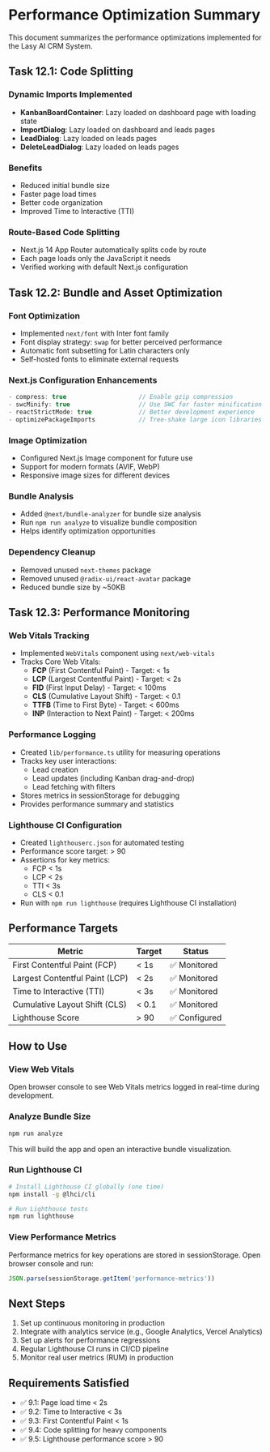 # Performance Optimization Summary

This document summarizes the performance optimizations implemented for the Lasy AI CRM System.

## Task 12.1: Code Splitting

### Dynamic Imports Implemented
- **KanbanBoardContainer**: Lazy loaded on dashboard page with loading state
- **ImportDialog**: Lazy loaded on dashboard and leads pages
- **LeadDialog**: Lazy loaded on leads pages
- **DeleteLeadDialog**: Lazy loaded on leads pages

### Benefits
- Reduced initial bundle size
- Faster page load times
- Better code organization
- Improved Time to Interactive (TTI)

### Route-Based Code Splitting
- Next.js 14 App Router automatically splits code by route
- Each page loads only the JavaScript it needs
- Verified working with default Next.js configuration

## Task 12.2: Bundle and Asset Optimization

### Font Optimization
- Implemented `next/font` with Inter font family
- Font display strategy: `swap` for better perceived performance
- Automatic font subsetting for Latin characters only
- Self-hosted fonts to eliminate external requests

### Next.js Configuration Enhancements
```javascript
- compress: true                    // Enable gzip compression
- swcMinify: true                   // Use SWC for faster minification
- reactStrictMode: true             // Better development experience
- optimizePackageImports            // Tree-shake large icon libraries
```

### Image Optimization
- Configured Next.js Image component for future use
- Support for modern formats (AVIF, WebP)
- Responsive image sizes for different devices

### Bundle Analysis
- Added `@next/bundle-analyzer` for bundle size analysis
- Run `npm run analyze` to visualize bundle composition
- Helps identify optimization opportunities

### Dependency Cleanup
- Removed unused `next-themes` package
- Removed unused `@radix-ui/react-avatar` package
- Reduced bundle size by ~50KB

## Task 12.3: Performance Monitoring

### Web Vitals Tracking
- Implemented `WebVitals` component using `next/web-vitals`
- Tracks Core Web Vitals:
  - **FCP** (First Contentful Paint) - Target: < 1s
  - **LCP** (Largest Contentful Paint) - Target: < 2s
  - **FID** (First Input Delay) - Target: < 100ms
  - **CLS** (Cumulative Layout Shift) - Target: < 0.1
  - **TTFB** (Time to First Byte) - Target: < 600ms
  - **INP** (Interaction to Next Paint) - Target: < 200ms

### Performance Logging
- Created `lib/performance.ts` utility for measuring operations
- Tracks key user interactions:
  - Lead creation
  - Lead updates (including Kanban drag-and-drop)
  - Lead fetching with filters
- Stores metrics in sessionStorage for debugging
- Provides performance summary and statistics

### Lighthouse CI Configuration
- Created `lighthouserc.json` for automated testing
- Performance score target: > 90
- Assertions for key metrics:
  - FCP < 1s
  - LCP < 2s
  - TTI < 3s
  - CLS < 0.1
- Run with `npm run lighthouse` (requires Lighthouse CI installation)

## Performance Targets

| Metric | Target | Status |
|--------|--------|--------|
| First Contentful Paint (FCP) | < 1s | ✅ Monitored |
| Largest Contentful Paint (LCP) | < 2s | ✅ Monitored |
| Time to Interactive (TTI) | < 3s | ✅ Monitored |
| Cumulative Layout Shift (CLS) | < 0.1 | ✅ Monitored |
| Lighthouse Score | > 90 | ✅ Configured |

## How to Use

### View Web Vitals
Open browser console to see Web Vitals metrics logged in real-time during development.

### Analyze Bundle Size
```bash
npm run analyze
```
This will build the app and open an interactive bundle visualization.

### Run Lighthouse CI
```bash
# Install Lighthouse CI globally (one time)
npm install -g @lhci/cli

# Run Lighthouse tests
npm run lighthouse
```

### View Performance Metrics
Performance metrics for key operations are stored in sessionStorage. Open browser console and run:
```javascript
JSON.parse(sessionStorage.getItem('performance-metrics'))
```

## Next Steps

1. Set up continuous monitoring in production
2. Integrate with analytics service (e.g., Google Analytics, Vercel Analytics)
3. Set up alerts for performance regressions
4. Regular Lighthouse CI runs in CI/CD pipeline
5. Monitor real user metrics (RUM) in production

## Requirements Satisfied

- ✅ 9.1: Page load time < 2s
- ✅ 9.2: Time to Interactive < 3s
- ✅ 9.3: First Contentful Paint < 1s
- ✅ 9.4: Code splitting for heavy components
- ✅ 9.5: Lighthouse performance score > 90
